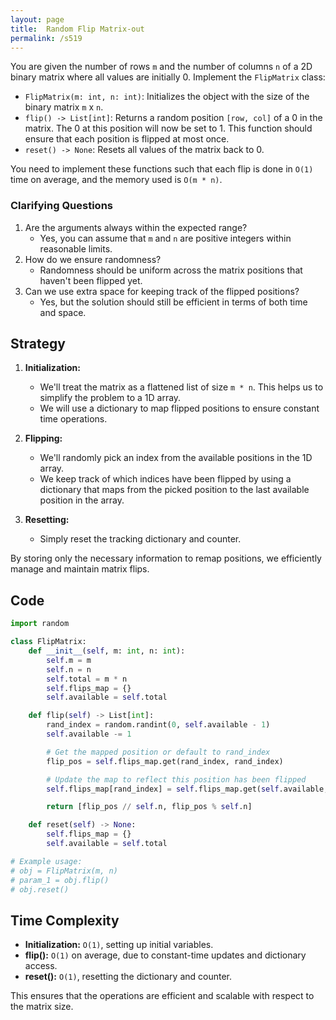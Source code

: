 ```yaml
---
layout: page
title:  Random Flip Matrix-out
permalink: /s519
---
```

You are given the number of rows `m` and the number of columns `n` of a 2D binary matrix where all values are initially 0. Implement the `FlipMatrix` class:
- `FlipMatrix(m: int, n: int)`: Initializes the object with the size of the binary matrix `m` x `n`.
- `flip() -> List[int]`: Returns a random position `[row, col]` of a 0 in the matrix. The 0 at this position will now be set to 1. This function should ensure that each position is flipped at most once.
- `reset() -> None`: Resets all values of the matrix back to 0. 

You need to implement these functions such that each flip is done in `O(1)` time on average, and the memory used is `O(m * n)`.

### Clarifying Questions
1. Are the arguments always within the expected range?
   - Yes, you can assume that `m` and `n` are positive integers within reasonable limits.
2. How do we ensure randomness?
   - Randomness should be uniform across the matrix positions that haven't been flipped yet.
3. Can we use extra space for keeping track of the flipped positions?
   - Yes, but the solution should still be efficient in terms of both time and space.

## Strategy
1. **Initialization:**
   - We'll treat the matrix as a flattened list of size `m * n`. This helps us to simplify the problem to a 1D array.
   - We will use a dictionary to map flipped positions to ensure constant time operations.

2. **Flipping:** 
   - We'll randomly pick an index from the available positions in the 1D array.
   - We keep track of which indices have been flipped by using a dictionary that maps from the picked position to the last available position in the array.

3. **Resetting:** 
   - Simply reset the tracking dictionary and counter.

By storing only the necessary information to remap positions, we efficiently manage and maintain matrix flips.

## Code
```python
import random

class FlipMatrix:
    def __init__(self, m: int, n: int):
        self.m = m
        self.n = n
        self.total = m * n
        self.flips_map = {}
        self.available = self.total

    def flip(self) -> List[int]:
        rand_index = random.randint(0, self.available - 1)
        self.available -= 1

        # Get the mapped position or default to rand_index
        flip_pos = self.flips_map.get(rand_index, rand_index)

        # Update the map to reflect this position has been flipped
        self.flips_map[rand_index] = self.flips_map.get(self.available, self.available)

        return [flip_pos // self.n, flip_pos % self.n]

    def reset(self) -> None:
        self.flips_map = {}
        self.available = self.total

# Example usage:
# obj = FlipMatrix(m, n)
# param_1 = obj.flip()
# obj.reset()
```

## Time Complexity
- **Initialization:** `O(1)`, setting up initial variables.
- **flip():** `O(1)` on average, due to constant-time updates and dictionary access.
- **reset():** `O(1)`, resetting the dictionary and counter.

This ensures that the operations are efficient and scalable with respect to the matrix size.